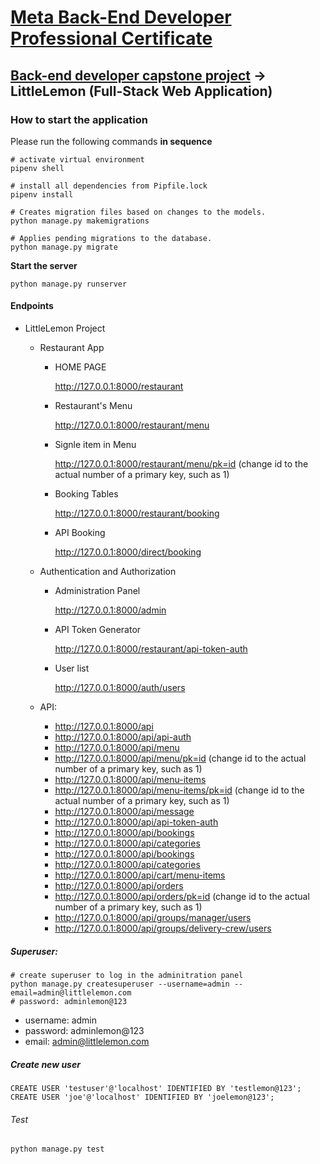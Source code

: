 # [Meta Back-End Developer Professional Certificate](https://www.coursera.org/professional-certificates/meta-back-end-developer)

## [Back-end developer capstone project](https://www.coursera.org/learn/back-end-developer-capstone?specialization=meta-back-end-developer) -> LittleLemon (Full-Stack Web Application)

### How to start the application
Please run the following commands **in sequence**
```
# activate virtual environment
pipenv shell

# install all dependencies from Pipfile.lock
pipenv install

# Creates migration files based on changes to the models.
python manage.py makemigrations

# Applies pending migrations to the database.
python manage.py migrate

```

**Start the server**
```
python manage.py runserver
```

#### Endpoints

- LittleLemon Project

    - Restaurant App

        - HOME PAGE
            
            http://127.0.0.1:8000/restaurant

        - Restaurant's Menu
            
            http://127.0.0.1:8000/restaurant/menu 

        - Signle item in Menu
            
            http://127.0.0.1:8000/restaurant/menu/pk=id (change id to the actual number of a primary key, such as 1)

        - Booking Tables
        
            http://127.0.0.1:8000/restaurant/booking

        - API Booking
            
            http://127.0.0.1:8000/direct/booking

    - Authentication and Authorization
    
        - Administration Panel
            
            http://127.0.0.1:8000/admin

        - API Token Generator
            
            http://127.0.0.1:8000/restaurant/api-token-auth

        - User list
            
            http://127.0.0.1:8000/auth/users

    - API:
        - http://127.0.0.1:8000/api
        - http://127.0.0.1:8000/api/api-auth
        - http://127.0.0.1:8000/api/menu
        - http://127.0.0.1:8000/api/menu/pk=id (change id to the actual number of a primary key, such as 1)
        - http://127.0.0.1:8000/api/menu-items
        - http://127.0.0.1:8000/api/menu-items/pk=id (change id to the actual number of a primary key, such as 1)
        - http://127.0.0.1:8000/api/message
        - http://127.0.0.1:8000/api/api-token-auth
        - http://127.0.0.1:8000/api/bookings
        - http://127.0.0.1:8000/api/categories
        - http://127.0.0.1:8000/api/bookings
        - http://127.0.0.1:8000/api/categories
        - http://127.0.0.1:8000/api/cart/menu-items
        - http://127.0.0.1:8000/api/orders
        - http://127.0.0.1:8000/api/orders/pk=id (change id to the actual number of a primary key, such as 1)
        - http://127.0.0.1:8000/api/groups/manager/users
        - http://127.0.0.1:8000/api/groups/delivery-crew/users

##### Superuser:
```
# create superuser to log in the adminitration panel
python manage.py createsuperuser --username=admin --email=admin@littlelemon.com
# password: adminlemon@123
```

- username: admin
- password: adminlemon@123
- email: admin@littlelemon.com

##### Create new user
```
CREATE USER 'testuser'@'localhost' IDENTIFIED BY 'testlemon@123';
CREATE USER 'joe'@'localhost' IDENTIFIED BY 'joelemon@123';
```

###### Test
```
python manage.py test
```